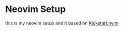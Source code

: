 # Neovim Setup

this is my neovim setup and it based on [Kickstart.nvim](https://github.com/nvim-lua/kickstart.nvim)
